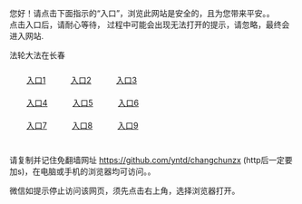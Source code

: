 您好！请点击下面指示的“入口”，浏览此网站是安全的，且为您带来平安。。 <br/>
点击入口后，请耐心等待， 过程中可能会出现无法打开的提示，请忽略，最终会进入网站. </br>

法轮大法在长春<br/>
<div style="padding:10px"><a style="margin:20px" target="_blank" href="https://dvb3w3pvec91k.cloudfront.net/2Qpsp?fvlgd" id="ccLink1" rel="nofollow">入口1</a> <a target="_blank" style="margin:20px" href="https://d2k8gayatgs7a9.cloudfront.net/2Qpsp?akyisvj" id="ccLink2" rel="nofollow">入口2</a> <a style="margin:20px" target="_blank" href="https://d2rhqah0f7cjev.cloudfront.net/2Qpsp?nqmtmd" id="ccLink3" rel="nofollow">入口3</a></div>

<div style="padding:10px" ><a style="margin:20px" target="_blank" href="https://dvb3w3pvec91k.cloudfront.net/2Qpsp?fvlgd" id="ccLink4" rel="nofollow">入口4</a> <a style="margin:20px" href="https://d2k8gayatgs7a9.cloudfront.net/2Qpsp?akyisvj" target="_blank" id="ccLink5" rel="nofollow">入口5</a> <a style="margin:20px" href="https://d2rhqah0f7cjev.cloudfront.net/2Qpsp?nqmtmd" target="_blank" id="ccLink6" rel="nofollow">入口6</a></div>

<div style="padding:10px"><a style="margin:20px" target="_blank" href="https://dvb3w3pvec91k.cloudfront.net/2Qpsp?fvlgd" id="ccLink7" rel="nofollow">入口7</a> <a style="margin:20px" href="https://d2k8gayatgs7a9.cloudfront.net/2Qpsp?akyisvj" target="_blank" id="ccLink8" rel="nofollow">入口8</a> <a style="margin:20px" target="_blank" href="https://d2rhqah0f7cjev.cloudfront.net/2Qpsp?nqmtmd" id="ccLink9" rel="nofollow">入口9</a></div>

<br/>



请复制并记住免翻墙网址 https://github.com/yntd/changchunzx (http后一定要加s)，在电脑或手机的浏览器均可访问。。<br/>

微信如提示停止访问该网页，须先点击右上角，选择浏览器打开。
